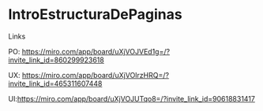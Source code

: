 # IntroEstructuraDePaginas
Links


PO: https://miro.com/app/board/uXjVOJVEd1g=/?invite_link_id=860299923618

UX: https://miro.com/app/board/uXjVOIrzHRQ=/?invite_link_id=465311607448

UI:https://miro.com/app/board/uXjVOJUTqo8=/?invite_link_id=90618831417
